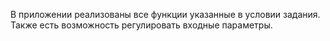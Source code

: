 В приложении реализованы все функции указанные в условии задания.
Также есть возможность регулировать входные параметры.
